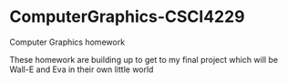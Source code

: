 # ComputerGraphics-CSCI4229
Computer Graphics homework

These homework are building up to get to my final project which will be Wall-E and Eva in their own little world
